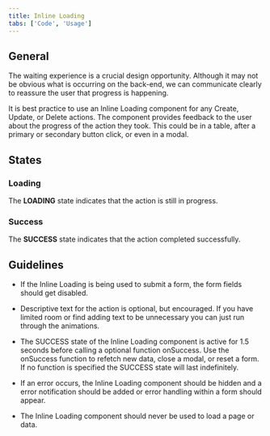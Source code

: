 ```yaml
---
title: Inline Loading
tabs: ['Code', 'Usage']
---
```


## General

The waiting experience is a crucial design opportunity. Although it may not be obvious what is occurring on the back-end, we can communicate clearly to reassure the user that progress is happening.

It is best practice to use an Inline Loading component for any Create, Update, or Delete actions. The component provides feedback to the user about the progress of the action they took. This could be in a table, after a primary or secondary button click, or even in a modal.

## States

### Loading

The **LOADING** state indicates that the action is still in progress.

### Success

The **SUCCESS** state indicates that the action completed successfully.

## Guidelines

- If the Inline Loading is being used to submit a form, the form fields should get disabled.

- Descriptive text for the action is optional, but encouraged. If you have limited room or find adding text to be unnecessary you can just run through the animations.

- The SUCCESS state of the Inline Loading component is active for 1.5 seconds before calling a optional function onSuccess. Use the onSuccess function to refetch new data, close a modal, or reset a form. If no function is specified the SUCCESS state will last indefinitely.

- If an error occurs, the Inline Loading component should be hidden and a error notification should be added or error handling within a form should appear.

- The Inline Loading component should never be used to load a page or data.
